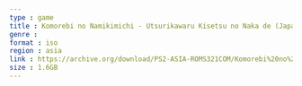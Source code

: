 ```yaml
---
type : game
title : Komorebi no Namikimichi - Utsurikawaru Kisetsu no Naka de (Japan)
genre : 
format : iso
region : asia
link : https://archive.org/download/PS2-ASIA-ROMS321COM/Komorebi%20no%20Namikimichi%20-%20Utsurikawaru%20Kisetsu%20no%20Naka%20de%20%28Japan%29.7z
size : 1.6GB
---
```

